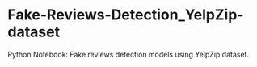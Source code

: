 # Fake-Reviews-Detection_YelpZip-dataset
Python Notebook: Fake reviews detection models using YelpZip dataset.
